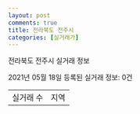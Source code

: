 ```yaml
---
layout: post
comments: true
title: 전라북도 전주시
categories: [실거래가]
---
```


전라북도 전주시 실거래 정보

2021년 05월 18일 등록된 실거래 정보: 0건


<table>
  <tr>
    <td>실거래 수</td>
    <td>지역</td>
  </tr>

  

</table>
    